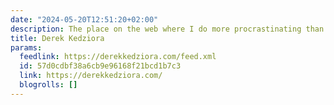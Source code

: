 ```yaml
---
date: "2024-05-20T12:51:20+02:00"
description: The place on the web where I do more procrastinating than writing
title: Derek Kedziora
params:
  feedlink: https://derekkedziora.com/feed.xml
  id: 57d0cdbf38a6cb9e96168f21bcd1b7c3
  link: https://derekkedziora.com/
  blogrolls: []
---
```

